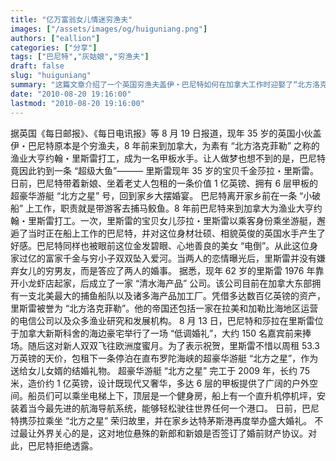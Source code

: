 ```yaml
---
title: "亿万富翁女儿情迷穷渔夫"
images: ["/assets/images/og/huiguniang.png"]
authors: ["eallion"]
categories: ["分享"]
tags: ["巴尼特","灰姑娘","穷渔夫"]
draft: false
slug: "huiguniang"
summary: "这篇文章介绍了一个英国穷渔夫盖伊・巴尼特如何在加拿大工作时迎娶了“北方洛克菲勒”约翰・里斯雷的宝贝女儿莎拉・里斯雷。巴尼特离开家乡前在一条小船上工作，与里斯雷相遇后二人坠入爱河，并获得里斯雷的祝福。里斯雷是渔业大亨，他创建了一家海产品公司和捕鱼船队，拥有数百亿资产。巴尼特和莎拉举行了一场低调婚礼，并得到了一个价值1亿英镑的超豪华游艇作为结婚礼物。"
date: "2010-08-20 19:16:00"
lastmod: "2010-08-20 19:16:00"
---
```


据英国《每日邮报》、《每日电讯报》等 8 月 19 日报道，现年 35 岁的英国小伙盖伊・巴尼特原本是个穷渔夫，8 年前来到加拿大，为素有 “北方洛克菲勒” 之称的渔业大亨约翰・里斯雷打工，成为一名甲板水手。让人做梦也想不到的是，巴尼特竟因此钓到一条 “超级大鱼”——— 里斯雷现年 35 岁的宝贝千金莎拉・里斯雷。日前，巴尼特带着新娘、坐着老丈人包租的一条价值 1 亿英镑、拥有 6 层甲板的超豪华游艇 “北方之星” 号，回到家乡大摆婚宴。
巴尼特离开家乡前在一条 “小破船” 上工作，职责就是带游客去捕马鲛鱼。8 年前巴尼特来到加拿大为渔业大亨约翰・里斯雷打工。一次，里斯雷的宝贝女儿莎拉・里斯雷以乘客身份乘坐游艇，邂逅了当时正在船上工作的巴尼特，并对这位身材壮硕、相貌英俊的英国水手产生了好感。巴尼特同样也被眼前这位金发碧眼、心地善良的美女 “电倒”。从此这位身家过亿的富家千金与穷小子双双坠入爱河。当两人的恋情曝光后，里斯雷并没有嫌弃女儿的穷男友，而是答应了两人的婚事。
据悉，现年 62 岁的里斯雷 1976 年靠开小龙虾店起家，后成立了一家 “清水海产品” 公司。该公司目前在加拿大东部拥有一支北美最大的捕鱼船队以及诸多海产品加工厂。凭借多达数百亿英镑的资产，里斯雷被誉为 “北方洛克菲勒”。他的帝国还包括一家在拉美和加勒比海地区运营的电信公司以及众多渔业研究和发展机构。
8 月 13 日，巴尼特和莎拉在里斯雷位于加拿大新斯科舍的海边豪宅举行了一场 “低调婚礼”，大约 150 名嘉宾前来捧场。随后这对新人双双飞往欧洲度蜜月。为了表示祝贺，里斯雷不惜以周租 53.3 万英镑的天价，包租下一条停泊在直布罗陀海峡的超豪华游艇 “北方之星”，作为送给女儿女婿的结婚礼物。
超豪华游艇 “北方之星” 完工于 2009 年，长约 75 米，造价约 1 亿英镑，设计既现代又奢华，多达 6 层的甲板提供了广阔的户外空间。船员们可以乘坐电梯上下，顶层是一个健身房，船上有一个直升机停机坪，安装着当今最先进的航海导航系统，能够轻松驶往世界任何一个港口。
日前，巴尼特携莎拉乘坐 “北方之星” 荣归故里，并在家乡达特茅斯港再度举办盛大婚礼。
不过最让外界关心的是，这对地位悬殊的新郎和新娘是否签订了婚前财产协议。对此，巴尼特拒绝透露。
